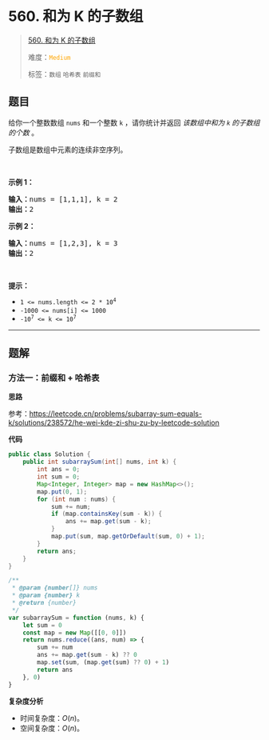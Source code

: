 # 560. 和为 K 的子数组

> [560. 和为 K 的子数组](https://leetcode.cn/problems/subarray-sum-equals-k/)
>
> 难度：<font color=orange>`Medium`</font>
>
> 标签：`数组` `哈希表` `前缀和`

## 题目

<p>给你一个整数数组 <code>nums</code> 和一个整数&nbsp;<code>k</code> ，请你统计并返回 <em>该数组中和为&nbsp;<code>k</code><strong>&nbsp;</strong>的子数组的个数&nbsp;</em>。</p>

<p>子数组是数组中元素的连续非空序列。</p>

<p>&nbsp;</p>

<p><strong>示例 1：</strong></p>

<pre>
<strong>输入：</strong>nums = [1,1,1], k = 2
<strong>输出：</strong>2
</pre>

<p><strong>示例 2：</strong></p>

<pre>
<strong>输入：</strong>nums = [1,2,3], k = 3
<strong>输出：</strong>2
</pre>

<p>&nbsp;</p>

<p><strong>提示：</strong></p>

<ul>
	<li><code>1 &lt;= nums.length &lt;= 2 * 10<sup>4</sup></code></li>
	<li><code>-1000 &lt;= nums[i] &lt;= 1000</code></li>
	<li><code>-10<sup>7</sup> &lt;= k &lt;= 10<sup>7</sup></code></li>
</ul>


--------------------

## 题解

### 方法一：前缀和 + 哈希表

**思路**

参考：https://leetcode.cn/problems/subarray-sum-equals-k/solutions/238572/he-wei-kde-zi-shu-zu-by-leetcode-solution

**代码**

```java
public class Solution {
    public int subarraySum(int[] nums, int k) {
        int ans = 0;
        int sum = 0;
        Map<Integer, Integer> map = new HashMap<>();
        map.put(0, 1);
        for (int num : nums) {
            sum += num;
            if (map.containsKey(sum - k)) {
                ans += map.get(sum - k);
            }
            map.put(sum, map.getOrDefault(sum, 0) + 1);
        }
        return ans;
    }
}
```

```js
/**
 * @param {number[]} nums
 * @param {number} k
 * @return {number}
 */
var subarraySum = function (nums, k) {
    let sum = 0
    const map = new Map([[0, 0]])
    return nums.reduce((ans, num) => {
        sum += num
        ans += map.get(sum - k) ?? 0
        map.set(sum, (map.get(sum) ?? 0) + 1)
        return ans
    }, 0)
}
```

**复杂度分析**

- 时间复杂度：$O(n)$。
- 空间复杂度：$O(n)$。
